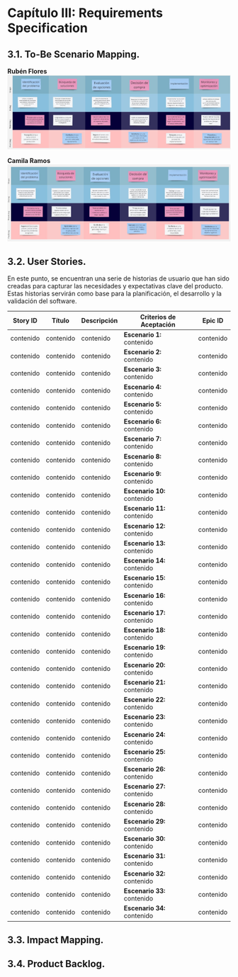 # Capítulo III: Requirements Specification


## 3.1. To-Be Scenario Mapping.
**Rubén Flores**
![RF](../assets/img/chapter-III/RF.jpg)

**Camila Ramos**
![CR](../assets/img/chapter-III/CR.jpg)


## 3.2. User Stories.

En este punto, se encuentran una serie de historias de usuario que han sido creadas para capturar las necesidades y expectativas clave del producto. Estas historias servirán como base para la planificación, el desarrollo y la validación del software.


<table>
    <thead>
        <tr>
            <th> Story ID</th>
            <th>Título</th>
            <th>Descripción</th>
            <th>Criterios de Aceptación</th>
            <th>Epic ID</th>
        </tr>
    </thead>
    <tbody>
        <!--User Story 1-->
        <tr>
            <td>contenido</td>
            <td>
                contenido
            </td>
            <td>
                contenido
            </td>
            <td>
                <strong> Escenario 1: </strong> <br> 
                contenido
            </td>
            <td>contenido</td>
        </tr>
        <!--User Story 2-->
        <tr>
            <td>contenido</td>
            <td>
                contenido
            </td>
            <td>
                contenido
            </td>
            <td>
                <strong> Escenario 2: </strong> <br> 
                contenido
            </td>
            <td>contenido</td>
        </tr>
        <!--User Story 3-->
        <tr>
            <td>contenido</td>
            <td>
                contenido
            </td>
            <td>
                contenido
            </td>
            <td>
                <strong> Escenario 3: </strong> <br> 
                contenido
            </td>
            <td>contenido</td>  
        </tr>
        <!--User Story 4--> 
        <tr>
            <td>contenido</td>
            <td>
                contenido
            </td>
            <td>
                contenido
            </td>
            <td>
                <strong> Escenario 4: </strong> <br> 
                contenido
            </td>
            <td>contenido</td>
        </tr>
        <!--User Story 5-->
        <tr>
            <td>contenido</td>
            <td>
                contenido
            </td>
            <td>
                contenido
            </td>
            <td>
                <strong> Escenario 5: </strong> <br> 
                contenido
            </td>
            <td>contenido</td>
        </tr>
        <!--User Story 6--> 
        <tr>
            <td>contenido</td>
            <td>
                contenido
            </td>
            <td>
                contenido
            </td>
            <td>
                <strong> Escenario 6: </strong> <br> 
                contenido
            </td>
            <td>contenido</td>
        </tr>   
        <!--User Story 7-->
        <tr>
            <td>contenido</td>
            <td>
                contenido
            </td>
            <td>
                contenido
            </td>
            <td>
                <strong> Escenario 7: </strong> <br> 
                contenido
            </td>
            <td>contenido</td>
        </tr>
        <!--User Story 8--> 
        <tr>
            <td>contenido</td>
            <td>
                contenido
            </td>
            <td>
                contenido
            </td>
            <td>
                <strong> Escenario 8: </strong> <br> 
                contenido
            </td>
            <td>contenido</td>  
        </tr>   
        <!--User Story 9--> 
        <tr>
            <td>contenido</td>
            <td>
                contenido
            </td>
            <td>
                contenido
            </td>
            <td>
                <strong> Escenario 9: </strong> <br> 
                contenido
            </td>
            <td>contenido</td>
        </tr>
        <!--User Story 10-->    
        <tr>
            <td>contenido</td>
            <td>
                contenido
            </td>
            <td>
                contenido
            </td>
            <td>
                <strong> Escenario 10: </strong> <br> 
                contenido
            </td>
            <td>contenido</td>  
        </tr>
        <!--User Story 11-->    
        <tr>
            <td>contenido</td>
            <td>
                contenido
            </td>
            <td>
                contenido
            </td>
            <td>
                <strong> Escenario 11: </strong> <br> 
                contenido
            </td>
            <td>contenido</td>
        </tr>
        <!--User Story 12-->    
        <tr>
            <td>contenido</td>
            <td>
                contenido
            </td>
            <td>
                contenido
            </td>
            <td>
                <strong> Escenario 12: </strong> <br> 
                contenido
            </td>
            <td>contenido</td>  
        </tr>   
        <!--User Story 13-->    
        <tr>
            <td>contenido</td>
            <td>
                contenido
            </td>
            <td>
                contenido
            </td>
            <td>
                <strong> Escenario 13: </strong> <br> 
                contenido
            </td>
            <td>contenido</td>
        </tr>
        <!--User Story 14-->
        <tr>
            <td>contenido</td>
            <td>
                contenido
            </td>
            <td>
                contenido
            </td>
            <td>
                <strong> Escenario 14: </strong> <br> 
                contenido
            </td>
            <td>contenido</td>
        </tr>
        <!--User Story 15-->
        <tr>
            <td>contenido</td>
            <td>
                contenido
            </td>
            <td>
                contenido
            </td>
            <td>
                <strong> Escenario 15: </strong> <br> 
                contenido
            </td>
            <td>contenido</td>  
        </tr>
        <!--User Story 16-->
        <tr>
            <td>contenido</td>
            <td>
                contenido
            </td>
            <td>
                contenido
            </td>
            <td>
                <strong> Escenario 16: </strong> <br> 
                contenido
            </td>
            <td>contenido</td>
        </tr>
        <!--User Story 17-->
        <tr>
            <td>contenido</td>
            <td>
                contenido
            </td>
            <td>
                contenido
            </td>
            <td>
                <strong> Escenario 17: </strong> <br> 
                contenido
            </td>
            <td>contenido</td>
        </tr>
        <!--User Story 18-->
        <tr>
            <td>contenido</td>
            <td>
                contenido
            </td>
            <td>
                contenido
            </td>
            <td>
                <strong> Escenario 18: </strong> <br> 
                contenido
            </td>
            <td>contenido</td>
        </tr>
        <!--User Story 19-->
        <tr>
            <td>contenido</td>
            <td>
                contenido
            </td>
            <td>
                contenido
            </td>
            <td>
                <strong> Escenario 19: </strong> <br> 
                contenido
            </td>
            <td>contenido</td>
        </tr>   
        <!--User Story 20-->
        <tr>
            <td>contenido</td>
            <td>
                contenido
            </td>
            <td>
                contenido
            </td>
            <td>
                <strong> Escenario 20: </strong> <br> 
                contenido
            </td>
            <td>contenido</td>
        </tr>
        <!--User Story 21-->
        <tr>
            <td>contenido</td>
            <td>
                contenido
            </td>
            <td>
                contenido
            </td>
            <td>
                <strong> Escenario 21: </strong> <br> 
                contenido
            </td>
            <td>contenido</td>
        </tr>   
        <!--User Story 22-->    
        <tr>
            <td>contenido</td>
            <td>
                contenido
            </td>
            <td>
                contenido
            </td>
            <td>
                <strong> Escenario 22: </strong> <br> 
                contenido
            </td>
            <td>contenido</td>
        </tr>
        <!--User Story 23-->
        <tr>
            <td>contenido</td>
            <td>
                contenido
            </td>
            <td>
                contenido
            </td>
            <td>
                <strong> Escenario 23: </strong> <br> 
                contenido
            </td>
            <td>contenido</td>
        </tr>
        <!--User Story 24-->
        <tr>
            <td>contenido</td>
            <td>
                contenido
            </td>
            <td>
                contenido
            </td>
            <td>
                <strong> Escenario 24: </strong> <br> 
                contenido
            </td>
            <td>contenido</td>
        </tr>
        <!--User Story 25-->
        <tr>
            <td>contenido</td>
            <td>
                contenido
            </td>
            <td>
                contenido
            </td>
            <td>
                <strong> Escenario 25: </strong> <br> 
                contenido
            </td>
            <td>contenido</td>
        </tr>
        <!--User Story 26-->
        <tr>
            <td>contenido</td>
            <td>
                contenido
            </td>
            <td>
                contenido
            </td>
            <td>
                <strong> Escenario 26: </strong> <br> 
                contenido
            </td>
            <td>contenido</td>
        </tr>
        <!--User Story 27-->
        <tr>
            <td>contenido</td>
            <td>
                contenido
            </td>
            <td>
                contenido
            </td>
            <td>
                <strong> Escenario 27: </strong> <br> 
                contenido
            </td>
            <td>contenido</td>
        </tr>
        <!--User Story 28-->    
        <tr>
            <td>contenido</td>
            <td>
                contenido
            </td>
            <td>
                contenido
            </td>
            <td>
                <strong> Escenario 28: </strong> <br> 
                contenido
            </td>
            <td>contenido</td>
        </tr>
        <!--User Story 29-->    
        <tr>
            <td>contenido</td>
            <td>
                contenido
            </td>
            <td>
                contenido
            </td>
            <td>
                <strong> Escenario 29: </strong> <br> 
                contenido
            </td>
            <td>contenido</td>  
        </tr>   
        <!--User Story 30-->    
        <tr>
            <td>contenido</td>
            <td>
                contenido
            </td>
            <td>
                contenido
            </td>
            <td>
                <strong> Escenario 30: </strong> <br> 
                contenido
            </td>
            <td>contenido</td>
        </tr>
        <!--User Story 31-->
        <tr>
            <td>contenido</td>
            <td>
                contenido
            </td>
            <td>
                contenido
            </td>
            <td>
                <strong> Escenario 31: </strong> <br> 
                contenido
            </td>
            <td>contenido</td>
        </tr>
        <!--User Story 32-->    
        <tr>
            <td>contenido</td>
            <td>
                contenido
            </td>
            <td>
                contenido
            </td>
            <td>
                <strong> Escenario 32: </strong> <br> 
                contenido
            </td>
            <td>contenido</td>
        </tr>
        <!--User Story 33-->    
        <tr>
            <td>contenido</td>
            <td>
                contenido
            </td>
            <td>
                contenido
            </td>
            <td>
                <strong> Escenario 33: </strong> <br> 
                contenido
            </td>
            <td>contenido</td>
        </tr>
        <!--User Story 34-->
        <tr>
            <td>contenido</td>
            <td>
                contenido
            </td>
            <td>
                contenido
            </td>
            <td>
                <strong> Escenario 34: </strong> <br> 
                contenido
            </td>
            <td>contenido</td>  
        </tr>
    </tbody>
</table>


## 3.3. Impact Mapping.


## 3.4. Product Backlog.